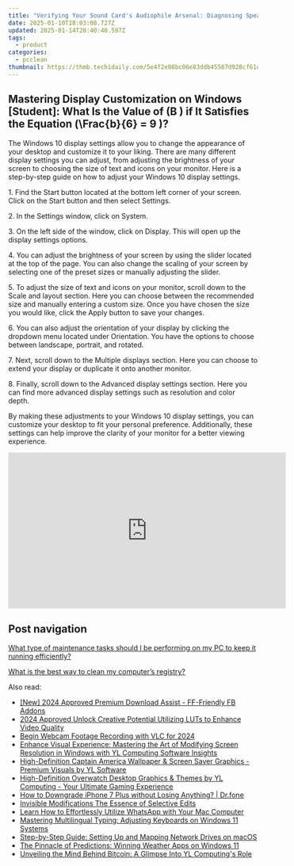 ```yaml
---
title: "Verifying Your Sound Card's Audiophile Arsenal: Diagnosing Speaker and Mic Inputs"
date: 2025-01-10T18:03:08.727Z
updated: 2025-01-14T20:40:40.597Z
tags:
  - product
categories:
  - pcclean
thumbnail: https://thmb.techidaily.com/5e4f2e08bc06e83ddb45587d928cf61d9245bd50e484b6c6cc6059c7ac856aae.jpg
---
```


## Mastering Display Customization on Windows [Student]: What Is the Value of \(B \) if It Satisfies the Equation \(\Frac{b}{6} = 9 \)?

The Windows 10 display settings allow you to change the appearance of your desktop and customize it to your liking. There are many different display settings you can adjust, from adjusting the brightness of your screen to choosing the size of text and icons on your monitor. Here is a step-by-step guide on how to adjust your Windows 10 display settings. 

1\. Find the Start button located at the bottom left corner of your screen. Click on the Start button and then select Settings.

2\. In the Settings window, click on System.

3\. On the left side of the window, click on Display. This will open up the display settings options. 

4\. You can adjust the brightness of your screen by using the slider located at the top of the page. You can also change the scaling of your screen by selecting one of the preset sizes or manually adjusting the slider.

5\. To adjust the size of text and icons on your monitor, scroll down to the Scale and layout section. Here you can choose between the recommended size and manually entering a custom size. Once you have chosen the size you would like, click the Apply button to save your changes.

6\. You can also adjust the orientation of your display by clicking the dropdown menu located under Orientation. You have the options to choose between landscape, portrait, and rotated.

7\. Next, scroll down to the Multiple displays section. Here you can choose to extend your display or duplicate it onto another monitor.

8\. Finally, scroll down to the Advanced display settings section. Here you can find more advanced display settings such as resolution and color depth. 

By making these adjustments to your Windows 10 display settings, you can customize your desktop to fit your personal preference. Additionally, these settings can help improve the clarity of your monitor for a better viewing experience.

<!-- affiliate ads begin -->
<iframe width="560" height="315" src="https://www.youtube.com/embed/kiW7sLvL65k?si=IHSeRFsYCrfqpn2o" title="YouTube video player" frameborder="0" allow="accelerometer; autoplay; clipboard-write; encrypted-media; gyroscope; picture-in-picture; web-share" referrerpolicy="strict-origin-when-cross-origin" allowfullscreen></iframe>
<!-- affiliate ads end -->

## Post navigation

[What type of maintenance tasks should I be performing on my PC to keep it running efficiently?](https://tools.techidaily.com/pcclean/products/)

[What is the best way to clean my computer’s registry?](https://tools.techidaily.com/pcclean/products/)

<ins class="adsbygoogle"
     style="display:block"
     data-ad-format="autorelaxed"
     data-ad-client="ca-pub-7571918770474297"
     data-ad-slot="1223367746"></ins>

<ins class="adsbygoogle"
     style="display:block"
     data-ad-client="ca-pub-7571918770474297"
     data-ad-slot="8358498916"
     data-ad-format="auto"
     data-full-width-responsive="true"></ins>

<span class="atpl-alsoreadstyle">Also read:</span>
<div><ul>
<li><a href="https://facebook-video-files.techidaily.com/new-2024-approved-premium-download-assist-ff-friendly-fb-addons/"><u>[New] 2024 Approved Premium Download Assist - FF-Friendly FB Addons</u></a></li>
<li><a href="https://article-files.techidaily.com/2024-approved-unlock-creative-potential-utilizing-luts-to-enhance-video-quality/"><u>2024 Approved Unlock Creative Potential Utilizing LUTs to Enhance Video Quality</u></a></li>
<li><a href="https://screen-capture.techidaily.com/begin-webcam-footage-recording-with-vlc-for-2024/"><u>Begin Webcam Footage Recording with VLC for 2024</u></a></li>
<li><a href="https://win-hot.techidaily.com/enhance-visual-experience-mastering-the-art-of-modifying-screen-resolution-in-windows-with-yl-computing-software-insights/"><u>Enhance Visual Experience: Mastering the Art of Modifying Screen Resolution in Windows with YL Computing Software Insights</u></a></li>
<li><a href="https://win-hot.techidaily.com/high-definition-captain-america-wallpaper-and-screen-saver-graphics-premium-visuals-by-yl-software/"><u>High-Definition Captain America Wallpaper & Screen Saver Graphics - Premium Visuals by YL Software</u></a></li>
<li><a href="https://win-hot.techidaily.com/high-definition-overwatch-desktop-graphics-and-themes-by-yl-computing-your-ultimate-gaming-experience/"><u>High-Definition Overwatch Desktop Graphics & Themes by YL Computing - Your Ultimate Gaming Experience</u></a></li>
<li><a href="https://blog-min.techidaily.com/how-to-downgrade-iphone-7-plus-without-losing-anything-drfone-by-drfone-ios-system-repair-ios-system-repair/"><u>How to Downgrade iPhone 7 Plus without Losing Anything? | Dr.fone</u></a></li>
<li><a href="https://extra-resources.techidaily.com/invisible-modifications-the-essence-of-selective-edits/"><u>Invisible Modifications The Essence of Selective Edits</u></a></li>
<li><a href="https://tech-recovery.techidaily.com/learn-how-to-effortlessly-utilize-whatsapp-with-your-mac-computer/"><u>Learn How to Effortlessly Utilize WhatsApp with Your Mac Computer</u></a></li>
<li><a href="https://some-techniques.techidaily.com/mastering-multilingual-typing-adjusting-keyboards-on-windows-11-systems/"><u>Mastering Multilingual Typing: Adjusting Keyboards on Windows 11 Systems</u></a></li>
<li><a href="https://techno-recovery.techidaily.com/step-by-step-guide-setting-up-and-mapping-network-drives-on-macos/"><u>Step-by-Step Guide: Setting Up and Mapping Network Drives on macOS</u></a></li>
<li><a href="https://win11.techidaily.com/the-pinnacle-of-predictions-winning-weather-apps-on-windows-11/"><u>The Pinnacle of Predictions: Winning Weather Apps on Windows 11</u></a></li>
<li><a href="https://win-hot.techidaily.com/unveiling-the-mind-behind-bitcoin-a-glimpse-into-yl-computings-role/"><u>Unveiling the Mind Behind Bitcoin: A Glimpse Into YL Computing's Role</u></a></li>
</ul></div>

